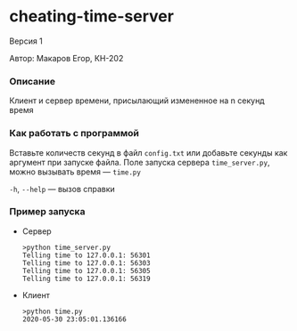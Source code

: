 # cheating-time-server

Версия 1

Автор: Макаров Егор, КН-202

### Описание

Клиент и сервер времени, присылающий измененное на n секунд время

### Как работать с программой

Вставьте количеств секунд в файл `config.txt` или добавьте секунды как аргумент при запуске файла. Поле запуска сервера `time_server.py`, можно вызывать время — `time.py`

`-h`, `--help` — вызов справки

### Пример запуска

- Сервер

    ```
    >python time_server.py
    Telling time to 127.0.0.1: 56301
    Telling time to 127.0.0.1: 56303
    Telling time to 127.0.0.1: 56305
    Telling time to 127.0.0.1: 56319
    ```

- Клиент

    ```
    >python time.py
    2020-05-30 23:05:01.136166
    ```